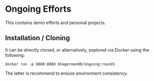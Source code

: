 # Ongoing Efforts

This contains demo efforts and personal projects.

## Installation / Cloning

It can be directly cloned, or alternatively, explored via Docker using the following:

`docker run -p 8888:8888 bhagerman00/ongoing:round1`

The latter is recommend to ensure environment consistency. 
